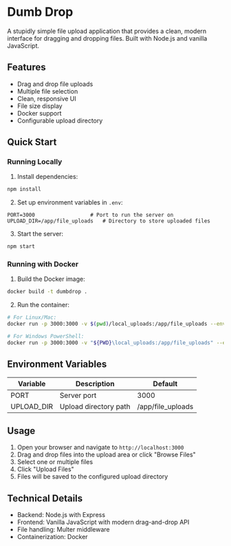 # Dumb Drop

A stupidly simple file upload application that provides a clean, modern interface for dragging and dropping files. Built with Node.js and vanilla JavaScript.

## Features

- Drag and drop file uploads
- Multiple file selection
- Clean, responsive UI
- File size display
- Docker support
- Configurable upload directory

## Quick Start

### Running Locally

1. Install dependencies:
```bash
npm install
```

2. Set up environment variables in `.env`:
```env
PORT=3000                  # Port to run the server on
UPLOAD_DIR=/app/file_uploads   # Directory to store uploaded files
```

3. Start the server:
```bash
npm start
```

### Running with Docker

1. Build the Docker image:
```bash
docker build -t dumbdrop .
```

2. Run the container:
```bash
# For Linux/Mac:
docker run -p 3000:3000 -v $(pwd)/local_uploads:/app/file_uploads --env-file .env dumbdrop

# For Windows PowerShell:
docker run -p 3000:3000 -v "${PWD}\local_uploads:/app/file_uploads" --env-file .env dumbdrop
```

## Environment Variables

| Variable    | Description                | Default     |
|------------|----------------------------|-------------|
| PORT       | Server port               | 3000        |
| UPLOAD_DIR | Upload directory path     | /app/file_uploads |

## Usage

1. Open your browser and navigate to `http://localhost:3000`
2. Drag and drop files into the upload area or click "Browse Files"
3. Select one or multiple files
4. Click "Upload Files"
5. Files will be saved to the configured upload directory

## Technical Details

- Backend: Node.js with Express
- Frontend: Vanilla JavaScript with modern drag-and-drop API
- File handling: Multer middleware
- Containerization: Docker 